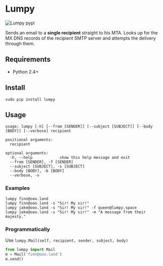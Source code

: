 # Lumpy

![Lumpy pypi](http://img.shields.io/pypi/v/Lumpy.png)

Sends an email to a **single recipient** straight to his MTA.
Looks up for the MX DNS records of the recipient SMTP server and attempts the delivery through them.

## Requirements
* Python 2.4+

## Install
```
sudo pip install lumpy
```

## Usage
```
usage: lumpy [-h] [--from [SENDER]] [--subject [SUBJECT]] [--body [BODY]] [--verbose] recipient

positional arguments:
  recipient

optional arguments:
  -h, --help            show this help message and exit
  --from [SENDER], -f [SENDER]
  --subject [SUBJECT], -s [SUBJECT]
  --body [BODY], -b [BODY]
  --verbose, -v
```

### Examples
```
lumpy finn@ooo.land
lumpy finn@ooo.land -s "Sir! My sir!"
lumpy jake@ooo.land -s "Sir! My sir!" -f queen@lumpy.space
lumpy jake@ooo.land -s "Sir! My sir!" -m "A message from their majesty."
```

### Programmatically

Use `lumpy.Mail(self, recipient, sender, subject, body)`

```python
from lumpy import Mail
m = Mail('finn@ooo.land')
m.send()
```
